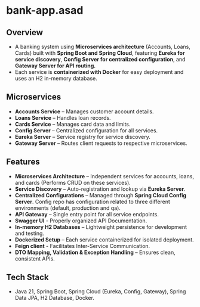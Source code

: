 # bank-app.asad
## Overview
 - A banking system using **Microservices architecture** (Accounts, Loans, Cards) built with **Spring Boot and Spring Cloud**, featuring **Eureka for service discovery**, **Config Server for centralized configuration**, and **Gateway Server for API routing.**
 - Each service is **containerized with Docker** for easy deployment and uses an H2 in-memory database.
   
##  Microservices
 - **Accounts Service** – Manages customer account details.  
 - **Loans Service** – Handles loan records.  
 - **Cards Service** – Manages card data and limits.
 - **Config Server** – Centralized configuration for all services.  
 - **Eureka Server** – Service registry for service discovery. 
 - **Gateway Server** – Routes client requests to respective microservices.
   
## Features
 - **Microservices Architecture** – Independent services for accounts, loans, and cards (Performs CRUD on these services). 
 - **Service Discovery** – Auto-registration and lookup via **Eureka Server**.
 - **Centralized Configurations** – Managed through **Spring Cloud Config Server**. Config repo has configuration related to three different environments (default, production and qa).
 - **API Gateway** – Single entry point for all service endpoints.
 - **Swagger UI** - Properly organized API Documentation.
 - **In-memory H2 Databases** – Lightweight persistence for development and testing.   
 - **Dockerized Setup** – Each service containerized for isolated deployment.
 - **Feign client** - Facilitates Inter-Service Communication.
 - **DTO Mapping, Validation & Exception Handling** – Ensures clean, consistent APIs.

## Tech Stack
 - Java 21, Spring Boot, Spring Cloud (Eureka, Config, Gateway), Spring Data JPA, H2 Database, Docker.

 
 
 

